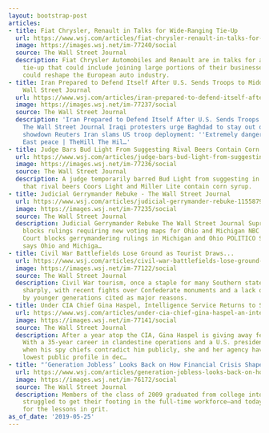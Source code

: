 ```yaml
---
layout: bootstrap-post
articles:
- title: Fiat Chrysler, Renault in Talks for Wide-Ranging Tie-Up
  url: https://www.wsj.com/articles/fiat-chrysler-renault-in-talks-for-wide-ranging-tie-up-11558807383
  image: https://images.wsj.net/im-77240/social
  source: The Wall Street Journal
  description: Fiat Chrysler Automobiles and Renault are in talks for a wide-ranging
    tie-up that could include joining large portions of their businesses, a move that
    could reshape the European auto industry.
- title: Iran Prepared to Defend Itself After U.S. Sends Troops to Middle East - The
    Wall Street Journal
  url: https://www.wsj.com/articles/iran-prepared-to-defend-itself-after-u-s-sends-troops-to-middle-east-11558800119
  image: https://images.wsj.net/im-77237/social
  source: The Wall Street Journal
  description: 'Iran Prepared to Defend Itself After U.S. Sends Troops to Middle East
    The Wall Street Journal Iraqi protesters urge Baghdad to stay out of U.S.-Iran
    showdown Reuters Iran slams US troop deployment: ''Extremely dangerous'' for Middle
    East peace | TheHill The Hil…'
- title: Judge Bars Bud Light From Suggesting Rival Beers Contain Corn Syrup
  url: https://www.wsj.com/articles/judge-bars-bud-light-from-suggesting-rival-beers-contain-corn-syrup-11558797548
  image: https://images.wsj.net/im-77236/social
  source: The Wall Street Journal
  description: A judge temporarily barred Bud Light from suggesting in its advertising
    that rival beers Coors Light and Miller Lite contain corn syrup.
- title: Judicial Gerrymander Rebuke - The Wall Street Journal
  url: https://www.wsj.com/articles/judicial-gerrymander-rebuke-11558792721
  image: https://images.wsj.net/im-77235/social
  source: The Wall Street Journal
  description: Judicial Gerrymander Rebuke The Wall Street Journal Supreme Court temporarily
    blocks rulings requiring new voting maps for Ohio and Michigan NBC News Supreme
    Court blocks gerrymandering rulings in Michigan and Ohio POLITICO Supreme Court
    says Ohio and Michiga…
- title: Civil War Battlefields Lose Ground as Tourist Draws...
  url: https://www.wsj.com/articles/civil-war-battlefields-lose-ground-as-tourist-draws-11558776600
  image: https://images.wsj.net/im-77122/social
  source: The Wall Street Journal
  description: Civil War tourism, once a staple for many Southern states, is declining
    sharply, with recent fights over Confederate monuments and a lack of interest
    by younger generations cited as major reasons.
- title: Under CIA Chief Gina Haspel, Intelligence Service Returns to Shadows...
  url: https://www.wsj.com/articles/under-cia-chief-gina-haspel-an-intelligence-service-returns-to-the-shadows-11558776600
  image: https://images.wsj.net/im-77141/social
  source: The Wall Street Journal
  description: After a year atop the CIA, Gina Haspel is giving away few secrets.
    With a 35-year career in clandestine operations and a U.S. president who pounces
    when his spy chiefs contradict him publicly, she and her agency have adopted their
    lowest public profile in dec…
- title: "‘Generation Jobless’ Looks Back on How Financial Crisis Shaped Careers"
  url: https://www.wsj.com/articles/generation-jobless-looks-back-on-how-financial-crisis-shaped-careers-11558776600
  image: https://images.wsj.net/im-76172/social
  source: The Wall Street Journal
  description: Members of the class of 2009 graduated from college into a recession,
    struggled to get their footing in the full-time workforce—and today some are grateful
    for the lessons in grit.
as_of_date: '2019-05-25'
---
```


